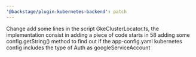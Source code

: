 ```yaml
---
'@backstage/plugin-kubernetes-backend': patch
---
```


Change add some lines in the script GkeClusterLocator.ts, the implementation consist in adding a piece of code starts in 58 adding some config.getString() method to find out if the app-config.yaml kubernetes config includes the type of Auth as googleServiceAccount
